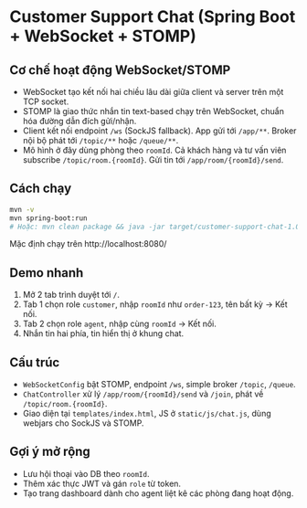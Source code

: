 # Customer Support Chat (Spring Boot + WebSocket + STOMP)

## Cơ chế hoạt động WebSocket/STOMP
- WebSocket tạo kết nối hai chiều lâu dài giữa client và server trên một TCP socket.
- STOMP là giao thức nhắn tin text-based chạy trên WebSocket, chuẩn hóa đường dẫn đích gửi/nhận.
- Client kết nối endpoint `/ws` (SockJS fallback). App gửi tới `/app/**`. Broker nội bộ phát tới `/topic/**` hoặc `/queue/**`.
- Mô hình ở đây dùng phòng theo `roomId`. Cả khách hàng và tư vấn viên subscribe `/topic/room.{roomId}`. Gửi tin tới `/app/room/{roomId}/send`.

## Cách chạy
```bash
mvn -v
mvn spring-boot:run
# Hoặc: mvn clean package && java -jar target/customer-support-chat-1.0.0.jar
```
Mặc định chạy trên http://localhost:8080/

## Demo nhanh
1. Mở 2 tab trình duyệt tới `/`.
2. Tab 1 chọn role `customer`, nhập `roomId` như `order-123`, tên bất kỳ → Kết nối.
3. Tab 2 chọn role `agent`, nhập cùng `roomId` → Kết nối.
4. Nhắn tin hai phía, tin hiển thị ở khung chat.

## Cấu trúc
- `WebSocketConfig` bật STOMP, endpoint `/ws`, simple broker `/topic`, `/queue`.
- `ChatController` xử lý `/app/room/{roomId}/send` và `/join`, phát về `/topic/room.{roomId}`.
- Giao diện tại `templates/index.html`, JS ở `static/js/chat.js`, dùng webjars cho SockJS và STOMP.

## Gợi ý mở rộng
- Lưu hội thoại vào DB theo `roomId`.
- Thêm xác thực JWT và gán `role` từ token.
- Tạo trang dashboard dành cho agent liệt kê các phòng đang hoạt động.
